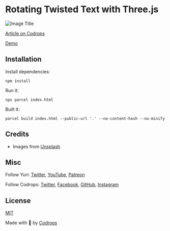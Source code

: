 # Rotating Twisted Text with Three.js

![Image Title](https://tympanus.net/codrops/wp-content/uploads/2023/01/circulartext.jpg)

[Article on Codrops](https://tympanus.net/codrops/?p=69794)

[Demo](http://tympanus.net/Development/TwistedText/)


## Installation

Install dependencies:

```
npm install
```

Run it:

```
npx parcel index.html
```

Built it:

```
parcel build index.html --public-url '.' --no-content-hash --no-minify
```

## Credits

- Images from [Unsplash](https://unsplash.com/)

## Misc

Follow Yuri: [Twitter](https://twitter.com/akella), [YouTube](https://www.youtube.com/@akella_/featured), [Patreon](https://www.patreon.com/allyourhtml) 

Follow Codrops: [Twitter](http://www.twitter.com/codrops), [Facebook](http://www.facebook.com/codrops), [GitHub](https://github.com/codrops), [Instagram](https://www.instagram.com/codropsss/)

## License
[MIT](LICENSE)

Made with :blue_heart:  by [Codrops](http://www.codrops.com)






